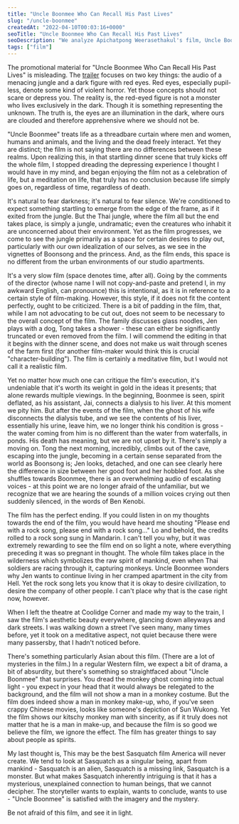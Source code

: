 ```yaml
---
title: "Uncle Boonmee Who Can Recall His Past Lives"
slug: "/uncle-boonmee"
createdAt: "2022-04-10T00:03:16+0000"
seoTitle: "Uncle Boonmee Who Can Recall His Past Lives"
seoDescription: "We analyze Apichatpong Weerasethakul's film, Uncle Boonmee Who Can Recall His Past Lives."
tags: ["film"]
---
```


The promotional material for "Uncle Boonmee Who Can Recall His Past Lives" is misleading. The <a href="https://www.youtube.com/watch?v=Jk-EoUb0nvg" target="_blank" rel="noopener noreferrer">trailer</a> focuses on two key things: the audio of a menacing jungle and a dark figure with red eyes. Red eyes, especially pupil-less, denote some kind of violent horror. Yet those concepts should not scare or depress you. The reality is, the red-eyed figure is not a monster who lives exclusively in the dark. Though it is something representing the unknown. The truth is, the eyes are an illumination in the dark, where ours are clouded and therefore apprehensive where we should not be.

"Uncle Boonmee" treats life as a threadbare curtain where men and women, humans and animals, and the living and the dead freely interact. Yet they are distinct; the film is not saying there are no differences between these realms. Upon realizing this, in that startling dinner scene that truly kicks off the whole film, I stopped dreading the depressing experience I thought I would have in my mind, and began enjoying the film not as a celebration of life, but a meditation on life, that truly has no conclusion because life simply goes on, regardless of time, regardless of death. 

It's natural to fear darkness; it's natural to fear silence. We're conditioned to expect something startling to emerge from the edge of the frame, as if it exited from the jungle. But the Thai jungle, where the film all but the end takes place, is simply a jungle, undramatic; even the creatures who inhabit it are unconcerned about their environment. Yet as the film progresses, we come to see the jungle primarily as a space for certain desires to play out, particularly with our own idealization of our selves, as we see in the vignettes of Boonsong and the princess. And, as the film ends, this space is no different from the urban environments of our studio apartments.

It's a very slow film (space denotes time, after all). Going by the comments of the director (whose name I will not copy-and-paste and pretend I, in my awkward English, can pronounce) this is intentional, as it is in reference to a certain style of film-making. However, this style, if it does not fit the content perfectly, ought to be criticized. There is a bit of padding in the film, that, while I am not advocating to be cut out, does not seem to be necessary to the overall concept of the film. The family discusses glass noodles, Jen plays with a dog, Tong takes a shower - these can either be significantly truncated or even removed from the film. I will commend the editing in that it begins with the dinner scene, and does not make us wait through scenes of the farm first (for another film-maker would think this is crucial "character-building"). The film is certainly a meditative film, but I would not call it a realistic film.

Yet no matter how much one can critique the film's execution, it's undeniable that it's worth its weight in gold in the ideas it presents; that alone rewards multiple viewings. In the beginning, Boonmee is seen, spirit deflated, as his assistant, Jai, connects a dialysis to his liver. At this moment we pity him. But after the events of the film, when the ghost of his wife disconnects the dialysis tube, and we see the contents of his liver, essentially his urine, leave him, we no longer think his condition is gross - the water coming from him is no different than the water from waterfalls, in ponds. His death has meaning, but we are not upset by it. There's simply a moving on. Tong the next morning, incredibly, climbs out of the cave, escaping into the jungle, becoming in a certain sense separated from the world as Boonsong is; Jen looks, detached, and one can see clearly here the difference in size between her good foot and her hobbled foot. As she shuffles towards Boonmee, there is an overwhelming audio of escalating voices - at this point we are no longer afraid of the unfamiliar, but we recognize that we are hearing the sounds of a million voices crying out then suddenly silenced, in the words of Ben Kenobi.

The film has the perfect ending. If you could listen in on my thoughts towards the end of the film, you would have heard me shouting "Please end with a rock song, please end with a rock song..." Lo and behold, the credits rolled to a rock song sung in Mandarin. I can't tell you why, but it was extremely rewarding to see the film end on so light a note, where everything preceding it was so pregnant in thought. The whole film takes place in the wilderness which symbolizes the raw spirit of mankind, even when Thai soldiers are racing through it, capturing monkeys. Uncle Boonmee wonders why Jen wants to continue living in her cramped apartment in the city from Hell. Yet the rock song lets you know that it is okay to desire civilization, to desire the company of other people. I can't place why that is the case right now, however.

When I left the theatre at Coolidge Corner and made my way to the train, I saw the film's aesthetic beauty everywhere, glancing down alleyways and dark streets. I was walking down a street I've seen many, many times before, yet it took on a meditative aspect, not quiet because there were many passersby, that I hadn't noticed before.

There's something particularly Asian about this film. (There are a lot of mysteries in the film.) In a regular Western film, we expect a bit of drama, a bit of absurdity, but there's something so straightfaced about "Uncle Boonmee" that surprises. You dread the monkey ghost coming into actual light - you expect in your head that it would always be relegated to the background, and the film will not show a man in a monkey costume. But the film does indeed show a man in monkey make-up, who, if you've seen crappy Chinese movies, looks like someone's depiction of Sun Wukong. Yet the film shows our kitschy monkey man with sincerity, as if it truly does not matter that he is a man in make-up, and because the film is so good we believe the film, we ignore the effect. The film has greater things to say about people as spirits.

My last thought is, This may be the best Sasquatch film America will never create. We tend to look at Sasquatch as a singular being, apart from mankind - Sasquatch is an alien, Sasquatch is a missing link, Sasquatch is a monster. But what makes Sasquatch inherently intriguing is that it has a mysterious, unexplained connection to human beings, that we cannot decipher. The storyteller wants to explain, wants to conclude, wants to use - "Uncle Boonmee" is satisfied with the imagery and the mystery.

Be not afraid of this film, and see it in light.